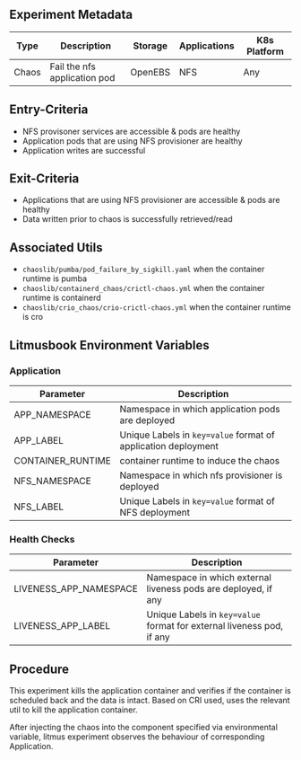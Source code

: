 ## Experiment Metadata

| Type  | Description                  | Storage | Applications  | K8s Platform |
| ----- | ---------------------------- | ------- | ------------- | ------------ |
| Chaos | Fail the nfs application pod | OpenEBS | NFS           | Any          |

## Entry-Criteria

- NFS provisoner services are accessible & pods are healthy
- Application pods that are using NFS provisioner are healthy
- Application writes are successful 

## Exit-Criteria

- Applications that are using NFS provisioner are accessible & pods are healthy
- Data written prior to chaos is successfully retrieved/read

## Associated Utils 

- `chaoslib/pumba/pod_failure_by_sigkill.yaml` when the container runtime is pumba
- `chaoslib/containerd_chaos/crictl-chaos.yml` when the container runtime is containerd
- `chaoslib/crio_chaos/crio-crictl-chaos.yml` when the container runtime is cro 
   

## Litmusbook Environment Variables

### Application

| Parameter         | Description                                                   |
| -------------     | ------------------------------------------------------------  |
| APP_NAMESPACE     | Namespace in which application pods are deployed              |
| APP_LABEL         | Unique Labels in `key=value` format of application deployment |
| CONTAINER_RUNTIME | container runtime to induce the chaos                         |
| NFS_NAMESPACE     | Namespace in which nfs provisioner is deployed                |
| NFS_LABEL         | Unique Labels in `key=value` format of NFS deployment         |

### Health Checks 

| Parameter              | Description                                                           |
| ---------------------- | --------------------------------------------------------------------- |
| LIVENESS_APP_NAMESPACE | Namespace in which external liveness pods are deployed, if any        |
| LIVENESS_APP_LABEL     | Unique Labels in `key=value` format for external liveness pod, if any |

## Procedure

This experiment kills the application container and verifies if the container is scheduled back and the data is intact. Based on CRI used, uses the relevant util to kill the application container.

After injecting the chaos into the component specified via environmental variable, litmus experiment observes the behaviour of corresponding Application.

